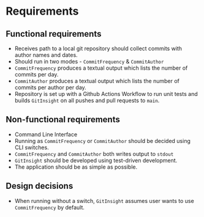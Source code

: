 # Requirements

## Functional requirements

- Receives path to a local git repository should collect commits with author names and dates.
- Should run in two modes - `CommitFrequency` & `CommitAuthor`
- `CommitFrequency` produces a textual output which lists the number of commits per day.
- `CommitAuthor` produces a textual output which lists the number of commits per author per day.
- Repository is set up with a Github Actions Workflow to run unit tests and builds `GitInsight` on all pushes and pull requests to `main`.

## Non-functional requirements

- Command Line Interface
- Running as `CommitFrequency` or `CommitAuthor` should be decided using CLI switches.
- `CommitFrequency` and `CommitAuthor` both writes output to `stdout`
- `GitInsight` should be developed using test-driven development.
- The application should be as simple as possible.

## Design decisions

- When running without a switch, `GitInsight` assumes user wants to use `CommitFrequency` by default.
